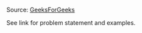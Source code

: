 Source: [GeeksForGeeks](http://www.geeksforgeeks.org/diameter-of-a-binary-tree/)

See link for problem statement and examples.
